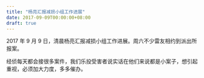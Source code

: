```yaml
---
title: "杨亮汇报减损小组工作进展"
date: 2017-09-09T00:00:00+08:00
draft: true
---
```


2017 年 9 月 9 日，清晨杨亮汇报减损小组工作进展。周六不少雷友相约到派出所报案。

经侦每天都会接很多案件，我们乐投受害者说实话在他们来说都是小案子，想引起重视，必须加大力度，多多催办。